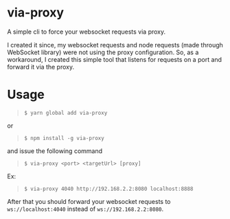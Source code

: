 # via-proxy
A simple cli to force your websocket requests via proxy.

I created it since, my websocket requests and node requests (made through WebSocket library)
were not using the proxy configuration. So, as a workaround, I created this simple tool that
listens for requests on a port and forward it via the proxy.

# Usage
> `$ yarn global add via-proxy`

or

> `$ npm install -g via-proxy`

and issue the following command
> `$ via-proxy <port> <targetUrl> [proxy]`

Ex:
> `$ via-proxy 4040 http://192.168.2.2:8080 localhost:8888`

After that you should forward your websocket requests to `ws://localhost:4040` instead of `ws://192.168.2.2:8080`.

